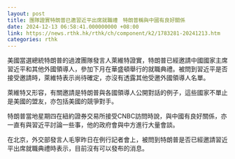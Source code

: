 ```yaml
---
layout: post
title: 團隊證實特朗普已邀習近平出席就職禮　特朗普稱與中國有良好關係
date: 2024-12-13 06:58:41.000000000 +08:00
link: https://news.rthk.hk/rthk/ch/component/k2/1783281-20241213.htm
categories: rthk
---
```


美國當選總統特朗普的過渡團隊發言人萊維特證實，特朗普已經邀請中國國家主席習近平和其他外國領導人，參加下月在華盛頓舉行的就職典禮。被問到習近平是否接受邀請時，萊維特表示尚待確定，亦沒有透露其他受邀外國領導人名單。

萊維特又形容，有關邀請是特朗普與各國領導人公開對話的例子，這些國家不單止是美國的盟友，亦包括美國的競爭對手。

特朗普當地星期四在紐約證券交易所接受CNBC訪問時說，與中國有良好關係，亦一直有與習近平討論一些事，他的政府會與中方進行大量會談。

在北京，外交部發言人毛寧昨日在例行記者會上，被問到特朗普是否已經邀請習近平出席就職典禮時表示，目前沒有可以發布的消息。
